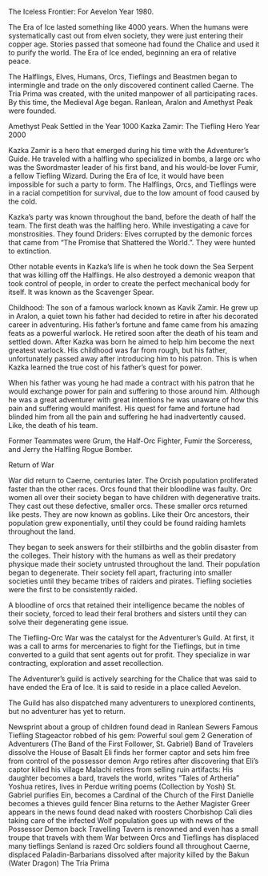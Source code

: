 The Iceless Frontier: For Aevelon
Year 1980.

The Era of Ice lasted something like 4000 years. When the humans were systematically cast out from elven society, they were just entering their copper age. Stories passed that someone had found the Chalice and used it to purify the world. The Era of Ice ended, beginning an era of relative peace.

The Halflings, Elves, Humans, Orcs, Tieflings and Beastmen began to intermingle and trade on the only discovered continent called Caerne. The Tria Prima was created, with the united manpower of all participating races. By this time, the Medieval Age began. Ranlean, Aralon and Amethyst Peak were founded.


Amethyst Peak Settled in the Year 1000
Kazka Zamir: The Tiefling Hero
Year 2000 

Kazka Zamir is a hero that emerged during his time with the Adventurer’s Guide. He traveled with a halfling who specialized in bombs, a large orc who was the Swordmaster leader of his first band, and his would-be lover Fumir, a fellow Tiefling Wizard. During the Era of Ice, it would have been impossible for such a party to form. The Halflings, Orcs, and Tieflings were in a racial competition for survival, due to the low amount of food caused by the cold.

Kazka’s party was known throughout the band, before the death of half the team. The first death was the halfling hero. While investigating a cave for monstrosities. They found Driders: Elves corrupted by the demonic forces that came from “The Promise that Shattered the World.”. They were hunted to extinction.

Other notable events in Kazka’s life is when he took down the Sea Serpent that was killing off the Halflings. He also destroyed a demonic weapon that took control of people, in order to create the perfect mechanical body for itself. It was known as the Scavenger Spear.

Childhood: The son of a famous warlock known as Kavik Zamir. He grew up in Aralon, a quiet town his father had decided to retire in after his decorated career in adventuring. His father’s fortune and fame came from his amazing feats as a powerful warlock. He retired soon after the death of his team and settled down. After Kazka was born he aimed to help him become the next greatest warlock. His childhood was far from rough, but his father, unfortunately passed away after introducing him to his patron. This is when Kazka learned the true cost of his father’s quest for power.

When his father was young he had made a contract with his patron that he would exchange power for pain and suffering to those around him. Although he was a great adventurer with great intentions he was unaware of how this pain and suffering would manifest. His quest for fame and fortune had blinded him from all the pain and suffering he had inadvertently caused. Like, the death of his team.

Former Teammates were Grum, the Half-Orc Fighter, Fumir the Sorceress, and Jerry the Halfling Rogue Bomber.



Return of War

War did return to Caerne, centuries later. The Orcish population proliferated faster than the other races. Orcs found that their bloodline was faulty. Orc women all over their society began to have children with degenerative traits. They cast out these defective, smaller orcs. These smaller orcs returned like pests. They are now known as goblins. Like their Orc ancestors, their population grew exponentially, until they could be found raiding hamlets throughout the land.

They began to seek answers for their stillbirths and the goblin disaster from the colleges. Their history with the humans as well as their predatory physique made their society untrusted throughout the land. Their population began to degenerate. Their society fell apart, fracturing into smaller societies until they became tribes of raiders and pirates. Tiefling societies were the first to be consistently raided.

A bloodline of orcs that retained their intelligence became the nobles of their society, forced to lead their feral brothers and sisters until they can solve their degenerating gene issue.

The Tiefling-Orc War was the catalyst for the Adventurer’s Guild. At first, it was a call to arms for mercenaries to fight for the Tieflings, but in time converted to a guild that sent agents out for profit. They specialize in war contracting, exploration and asset recollection.

The Adventurer’s guild is actively searching for the Chalice that was said to have ended the Era of Ice. It is said to reside in a place called Aevelon.

The Guild has also dispatched many adventurers to unexplored continents, but no adventurer has yet to return.

Newsprint about a group of children found dead in Ranlean Sewers
Famous Tiefling Stageactor robbed of his gem: Powerful soul gem
2 Generation of Adventurers (The Band of the First Follower, St. Gabriel)
Band of Travelers dissolve the House of Basalt
Eli finds her former captor and sets him free from control of the possessor demon
Argo retires after discovering that Eli’s captor killed his village
Malachi retires from selling ruin artifacts: His daughter becomes a bard, travels the world, writes “Tales of Artheria”
Yoshua retires, lives in Perdue writing poems (Collection by Yosh)
St. Gabriel purifies Ein, becomes a Cardinal of the Church of the First
Danielle becomes a thieves guild fencer
Bina returns to the Aether
Magister Greer appears in the news found dead naked with roosters
Chorbishop Cali dies taking care of the infected
Wolf population goes up with news of the Possessor Demon back
Travelling Tavern is renowned and even has a small troupe that travels with them
War between Orcs and Tieflings has displaced many tieflings
Senland is razed
Orc soldiers found all throughout Caerne, displaced
Paladin-Barbarians dissolved after majority killed by the Bakun (Water Dragon)
The Tria Prima



